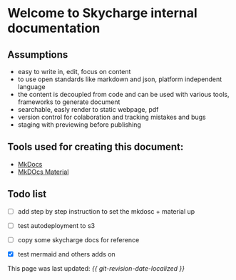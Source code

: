# Welcome to Skycharge internal documentation

## Assumptions
- easy to write in, edit, focus on content
- to use open standards like markdown and json, platform independent language
- the content is decoupled from code and can be used with various tools, frameworks to generate document
- searchable, easly render to static webpage, pdf
- version control for colaboration and tracking mistakes and bugs
- staging with previewing before publishing


## Tools used for creating this document:
- [MkDocs](https://www.mkdocs.org)
- [MkDOcs Material](https://squidfunk.github.io/mkdocs-material/)
<!-- TODO add {:target="_blank"} -->

## Todo list
- [ ] add step by step instruction to set the mkdosc + material up
- [ ] test autodeployment to s3
- [ ] copy some skycharge docs for reference
- [X] test mermaid and others adds on


This page was last updated: *{{ git-revision-date-localized }}*